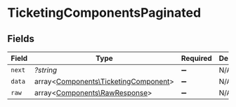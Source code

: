 # TicketingComponentsPaginated


## Fields

| Field                                                                                 | Type                                                                                  | Required                                                                              | Description                                                                           |
| ------------------------------------------------------------------------------------- | ------------------------------------------------------------------------------------- | ------------------------------------------------------------------------------------- | ------------------------------------------------------------------------------------- |
| `next`                                                                                | *?string*                                                                             | :heavy_minus_sign:                                                                    | N/A                                                                                   |
| `data`                                                                                | array<[Components\TicketingComponent](../../Models/Components/TicketingComponent.md)> | :heavy_minus_sign:                                                                    | N/A                                                                                   |
| `raw`                                                                                 | array<[Components\RawResponse](../../Models/Components/RawResponse.md)>               | :heavy_minus_sign:                                                                    | N/A                                                                                   |